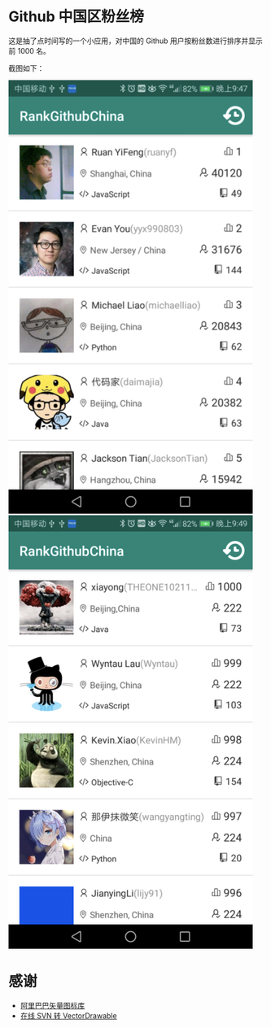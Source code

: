Github 中国区粉丝榜
===

这是抽了点时间写的一个小应用，对中国的 Github 用户按粉丝数进行排序并显示前 1000 名。

截图如下：

![正序](./images/1.png)
![倒序](./images/2.png)

# 感谢

- [阿里巴巴矢量图标库](http://www.iconfont.cn/)
- [在线 SVN 转 VectorDrawable](http://inloop.github.io/svg2android/)